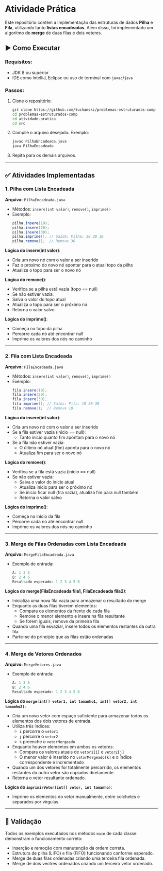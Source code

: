 # Atividade Prática

Este repositório contém a implementação das estruturas de dados **Pilha** e **Fila**, utilizando tanto **listas encadeadas**. Além disso, foi implementado um algoritmo de **merge** de duas filas e dois vetores.

## ▶️ Como Executar

### Requisitos:
- JDK 8 ou superior
- IDE como IntelliJ, Eclipse ou uso de terminal com `javac`/`java`

### Passos:

1. Clone o repositório:
   ```bash
   git clone https://github.com/tuchanski/problemas-estruturados-comp
   cd problemas-estruturados-comp
   cd atividade-pratica
   cd src
   ```

2. Compile o arquivo desejado. Exemplo:
   ```bash
   javac PilhaEncadeada.java
   java PilhaEncadeada
   ```

3. Repita para os demais arquivos.

---

## ✅ Atividades Implementadas

### 1. Pilha com Lista Encadeada
**Arquivo:** `PilhaEncadeada.java`

- Métodos: `insere(int valor)`, `remove()`, `imprime()`
- Exemplo:
  ```java
  pilha.insere(10);
  pilha.insere(20);
  pilha.insere(30);
  pilha.imprime(); // Saída: Pilha: 30 20 10
  pilha.remove();  // Remove 30
  ```

**Lógica do insere(int valor)**:
- Cria um novo nó com o valor a ser inserido
- Faz o proximo do novo nó apontar para o atual topo da pilha
- Atualiza o topo para ser o novo nó

**Lógica do remove()**:
- Verifica se a pilha está vazia (topo == null)
- Se não estiver vazia:
- Salva o valor do topo atual
- Atualiza o topo para ser o próximo nó
- Retorna o valor salvo

**Lógica do imprime()**:
- Começa no topo da pilha
- Percorre cada nó até encontrar null
- Imprime os valores dos nós no caminho

---

### 2. Fila com Lista Encadeada
**Arquivo:** `FilaEncadeada.java`

- Métodos: `insere(int valor)`, `remove()`, `imprime()`
- Exemplo:
  ```java
  fila.insere(10);
  fila.insere(20);
  fila.insere(30);
  fila.imprime(); // Saída: Fila: 10 20 30
  fila.remove();  // Remove 10
  ```

**Lógica do insere(int valor)**:
- Cria um novo nó com o valor a ser inserido
- Se a fila estiver vazia (inicio == null):
  - Tanto inicio quanto fim apontam para o novo nó
- Se a fila não estiver vazia:
  - O último nó atual (fim) aponta para o novo nó
  - Atualiza fim para ser o novo nó

**Lógica do remove()**:
- Verifica se a fila está vazia (inicio == null)
- Se não estiver vazia:
  - Salva o valor do início atual
  - Atualiza inicio para ser o próximo nó
  - Se inicio ficar null (fila vazia), atualiza fim para null também
  - Retorna o valor salvo

**Lógica do imprime()**:
- Começa no início da fila
- Percorre cada nó até encontrar null
- Imprime os valores dos nós no caminho

---

### 3. Merge de Filas Ordenadas com Lista Encadeada
**Arquivo:** `MergeFilaEncadeada.java`

- Exemplo de entrada:
  ```java
  A: 1 3 5
  B: 2 4 6
  Resultado esperado: 1 2 3 4 5 6
  ```

**Lógica do merge(FilaEncadeada fila1, FilaEncadeada fila2)**:
- Inicializa uma nova fila vazia para armazenar o resultado do merge
- Enquanto as duas filas tiverem elementos:
  - Compara os elementos da frente de cada fila
  - Remove o menor elemento e insere na fila resultante
  - Se forem iguais, remove da primeira fila
- Quando uma fila esvaziar, insere todos os elementos restantes da outra fila
- Parte-se do princípio que as filas estão ordenadas

---

### 4. Merge de Vetores Ordenados
**Arquivo:** `MergeVetores.java`

- Exemplo de entrada:
  ```java
  A: 1 3 5
  B: 2 4 6
  Resultado esperado: 1 2 3 4 5 6
  ```

**Lógica do `merge(int[] vetor1, int tamanho1, int[] vetor2, int tamanho2)`**:
- Cria um novo vetor com espaço suficiente para armazenar todos os elementos dos dois vetores de entrada.
- Utiliza três índices:
  - `i` percorre o `vetor1`
  - `j` percorre o `vetor2`
  - `k` preenche o `vetorMergeado`
- Enquanto houver elementos em ambos os vetores:
  - Compara os valores atuais de `vetor1[i]` e `vetor2[j]`
  - O menor valor é inserido no `vetorMergeado[k]` e o índice correspondente é incrementado
- Quando um dos vetores for totalmente percorrido, os elementos restantes do outro vetor são copiados diretamente.
- Retorna o vetor resultante ordenado.

**Lógica do `imprimirVetor(int[] vetor, int tamanho)`**:
- Imprime os elementos do vetor manualmente, entre colchetes e separados por vírgulas.

---

## 🧪 Validação

Todos os exemplos executados nos métodos `main` de cada classe demonstram o funcionamento correto:

- Inserção e remoção com manutenção da ordem correta.
- Estrutura de pilha (LIFO) e fila (FIFO) funcionando conforme esperado.
- Merge de duas filas ordenadas criando uma terceira fila ordenada.
- Merge de dois veotres ordenados criando um terceiro vetor ordenado.
